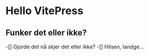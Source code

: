# Hello VitePress
## Funker det eller ikke?
-[] Gjorde det nå skjer det eller ikke?
-[] Hilsen, landge...
